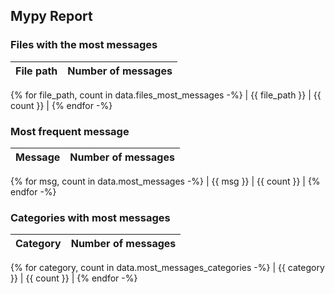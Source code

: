 ## Mypy Report

### Files with the most messages

| File path | Number of messages |
|-----------|--------------------|
{% for file_path, count in data.files_most_messages -%}
| {{ file_path }} | {{ count }} |
{% endfor -%}

### Most frequent message

| Message | Number of messages |
|---------|--------------------|
{% for msg, count in data.most_messages -%}
| {{ msg }} | {{ count }} |
{% endfor -%}

### Categories with most messages

| Category | Number of messages |
|----------|--------------------|
{% for category, count in data.most_messages_categories -%}
| {{ category }} | {{ count }} |
{% endfor -%}
